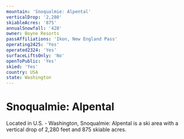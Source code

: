 ```yaml
---
mountain: 'Snoqualmie: Alpental'
verticalDrop: '2,280'
skiableAcres: '875'
annualSnowfall: '428'
owner: Boyne Resorts
passAffiliations: 'Ikon, New England Pass'
operating2425: 'Yes'
operated2324: 'Yes'
surfaceLiftsOnly: 'No'
openToPublic: 'Yes'
skied: 'Yes'
country: USA
state: Washington
---
```


# Snoqualmie: Alpental

Located in U.S. - Washington, Snoqualmie: Alpental is a ski area with a vertical drop of 2,280 feet and 875 skiable acres.

